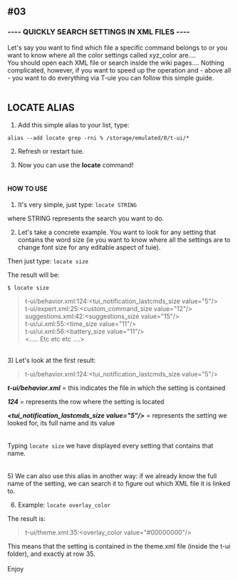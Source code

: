 ## #03


### ---- QUICKLY SEARCH SETTINGS IN XML FILES ----

Let's say you want to find which file a specific command belongs to or you want to know where all the color settings called xyz_color are.... <br>
You should open each XML file or search inside the wiki pages.... Nothing complicated, however, if you want to speed up the operation and - above all - you want to do everything via T-uie you can follow this simple guide.
<br><br>
## LOCATE ALIAS 

1) Add this simple alias to your list, type:

`alias --add locate grep -rni % /storage/emulated/0/t-ui/*`

2) Refresh or restart tuie.  

3) Now you can use the <b>locate</b> command!
<br><br>
#### HOW TO USE

1) It's very simple, just type: 
`locate STRING`

where STRING represents the search you want to do.

2) Let's take a concrete example.  You want to look for any setting that contains the word size (ie you want to know where all the settings are to change font size for any editable aspect of tuie).  

Then just type:
`locate size`

The result will be:

`$ locate size`
>t-ui/behavior.xml:124:<tui_notification_lastcmds_size value="5"/><br>
>t-ui/expert.xml:25:<custom_command_size value="12"/><br>
>suggestions.xml:42:<suggestions_size value="15"/><br>
>t-ui/ui.xml:55:<time_size value="11"/><br>
>t-ui/ui.xml:56:<battery_size value="11"/><br>
><..... Etc etc etc ....><br>
<br>
3) Let's look at the first result:

>t-ui/behavior.xml:124:<tui_notification_lastcmds_size value="5"/>

**_t-ui/behavior.xml_** = this indicates the file in which the setting is contained

**_124_** = represents the row where the setting is located

**_<tui_notification_lastcmds_size value="5"/>_** = represents the setting we looked for, its full name and its value
<br>
<br>
<br>
Typing `locate size` we have displayed every setting that contains that name.  
<br>
<br>
5) We can also use this alias in another way: if we already know the full name of the setting, we can search it to figure out which XML file it is linked to.

6) Example:
`locate overlay_color`

The result is:<br>
>t-ui/theme.xml:35:<overlay_color value="#00000000"/>

This means that the setting is contained in the theme.xml file (inside the t-ui folder), and exactly at row 35.
<br>
<br>
Enjoy
